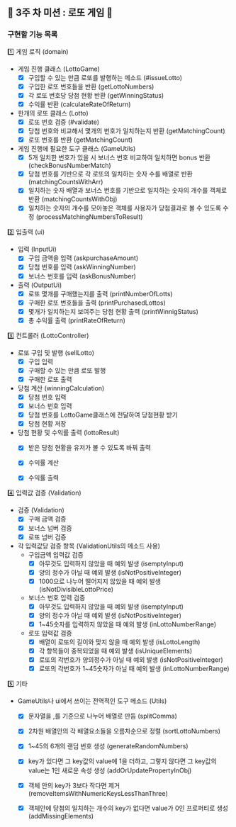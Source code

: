 

## 📌 3주 차 미션 : 로또 게임 🎰

### 구현할 기능 목록

1️⃣ 게임 로직 (domain)

- 게임 진행 클래스 (LottoGame)
    - [x] 구입할 수 있는 만큼 로또를 발행하는 메소드 (#issueLotto)
    - [x] 구입한 로또 번호들을 반환 (getLottoNumbers)
    - [x] 각 로또 번호당 당첨 현황 반환 (getWinningStatus)
    - [x] 수익률 반환 (calculateRateOfReturn)

- 한개의 로또 클래스 (Lotto)
    - [x] 로또 번호 검증 (#validate)
    - [x] 당첨 번호와 비교해서 몇개의 번호가 일치하는지 반환 (getMatchingCount)
    - [x] 로또 번호를 반환 (getMatchingCount)

- 게임 진행에 필요한 도구 클래스 (GameUtils)
    - [x] 5개 일치한 번호가 있을 시 보너스 번호 비교하여 일치하면 bonus 반환 (checkBonusNumberMatch)
    - [x] 당첨 번호를 기반으로 각 로또의 일치하는 숫자 수를 배열로 반환 (matchingCountsWithArr)
    - [x] 일치하는 숫자 배열과 보너스 번호를 기반으로 일치하는 숫자의 개수를 객체로 반환 (matchingCountsWithObj)
    - [x] 일치하는 숫자의 개수를 모아놓은 객체를 사용자가 당첨결과로 볼 수 있도록 수정 (processMatchingNumbersToResult)

2️⃣ 입출력 (ui)

-  입력 (InputUi)
    - [x] 구입 금액을 입력 (askpurchaseAmount)
    - [x] 당첨 번호를 입력 (askWinningNumber)
    - [x] 보너스 번호를 입력 (askBonusNumber)

-  출력 (OutputUi)
    - [x] 로또 몇개를 구매했는지를 출력 (printNumberOfLotts)
    - [x] 구매한 로또 번호들을 출력 (printPurchasedLottos)
    - [x] 몇개가 일치하는지 보여주는 당첨 현황 출력 (printWinnigStatus)
    - [x] 총 수익률 출력 (printRateOfReturn)

3️⃣ 컨트롤러 (LottoController)

- 로또 구입 및 발행 (sellLotto)
    - [x] 구입 입력 
    - [x] 구매할 수 있는 만큼 로또 발행
    - [x] 구매한 로또 출력

- 당첨 계산 (winningCalculation)
    - [x] 당첨 번호 입력
    - [x] 보너스 번호 입력
    - [x] 당첨 번호를 LottoGame클래스에 전달하여 당첨현황 받기
    - [x] 당첨 현황 저장
- 당첨 현황 및 수익률 출력 (lottoResult)
    - [x] 받은 당첨 현황을 유저가 볼 수 있도록 바꿔 출력
    - [x] 수익률 계산
    - [x] 수익률 출력


4️⃣ 입력값 검증 (Validation)
- 검증 (Validation)
    - [x] 구매 금액 검증
    - [x] 보너스 넘버 검증
    - [x] 로또 넘버 검증
    
- 각 입력값당 검증 항목 (ValidationUtils의 메소드 사용)
    - 구입금액 입력값 검증
        - [x] 아무것도 입력하지 않았을 때 예외 발생 (isemptyInput)
        - [x] 양의 정수가 아닐 때 예외 발생 (isNotPositiveInteger)
        - [x] 1000으로 나누어 떨어지지 않았을 때 예외 발생 (isNotDivisibleLottoPrice)
    - 보너스 번호 입력 검증
        - [x] 아무것도 입력하지 않았을 때 예외 발생 (isemptyInput)
        - [x] 양의 정수가 아닐 때 예외 발생 (isNotPositiveInteger)
        - [x] 1~45숫자를 입력하지 않았을 때 예외 발생 (inLottoNumberRange)
    - 로또 입력값 검증 
        - [x] 배열이 로또의 길이와 맞지 않을 때 예외 발생 (isLottoLength)
        - [x] 각 항목들이 중복되었을 때 예외 발생 (isUniqueElements)
        - [x] 로또의 각번호가 양의정수가 아닐 때 예외 발생 (isNotPositiveInteger)
        - [x] 로또의 각번호가 1~45숫자가 아닐 때 예외 발생 (inLottoNumberRange)

5️⃣ 기타
- GameUtils나 ui에서 쓰이는 전역적인 도구 메소드 (Utils)
    - [x] 문자열을 ,를 기준으로 나누어 배열로 만듬 (splitComma)
    - [x] 2차원 배열안의 각 배열요소들을 오름차순으로 정렬 (sortLottoNumbers)
    - [x] 1~45의 6개의 랜덤 번호 생성 (generateRandomNumbers)
    - [x] key가 있다면 그 key값의 value에 1을 더하고, 그렇지 않다면 그 key값의 value는 1인 새로운 속성 생성 (addOrUpdatePropertyInObj)
    - [x] 객체 안의 key가 3보다 작다면 제거 (removeItemsWithNumericKeysLessThanThree)
    - [x] 객체안에 당첨의 일치하는 개수의 key가 없다면 value가 0인 프로퍼티로 생성 (addMissingElements)



    




